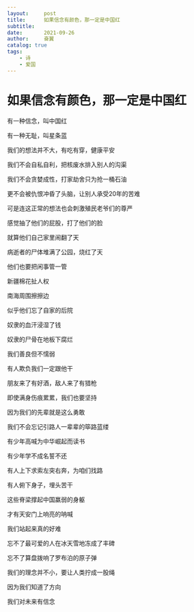 ```yaml
---
layout:     post
title:      如果信念有颜色，那一定是中国红
subtitle:   
date:       2021-09-26
author:     奋翼
catalog: true
tags:
    - 诗
    - 爱国
---
```



# 如果信念有颜色，那一定是中国红

有一种信念，叫中国红

有一种无耻，叫星条蓝

我们的想法并不大，有吃有穿，健康平安

我们不会自私自利，把核废水排入别人的沟渠

我们不会贪婪成性，打家劫舍只为抢一桶石油

更不会被仇恨冲昏了头脑，让别人承受20年的苦难

可是连这正常的想法也会刺激殖民老爷们的尊严

感觉抽了他们的屁股，打了他们的脸

就算他们自己家里闹翻了天

病逝者的尸体堆满了公园，烧红了天

他们也要把闲事管一管

新疆棉花扯人权

南海周围擦擦边

似乎他们忘了自家的后院

奴隶的血汗浸湿了钱

奴隶的尸骨在地板下腐烂

我们善良但不懦弱

有人欺负我们一定跟他干

朋友来了有好酒，敌人来了有猎枪

即使满身伤痕累累，我们也要坚持

因为我们的先辈就是这么勇敢

我们不会忘记引路人一辈辈的筚路蓝缕

有少年高喊为中华崛起而读书

有少年学不成名誓不还

有人上下求索左突右奔，为咱们找路

有人俯下身子，埋头苦干

这些脊梁撑起中国羸弱的身躯

才有天安门上响亮的呐喊

我们站起来真的好难

忘不了最可爱的人在冰天雪地冻成了丰碑

忘不了算盘拨响了罗布泊的原子弹

我们的理念并不小，要让人类拧成一股绳

因为我们知道了方向

我们对未来有信念

